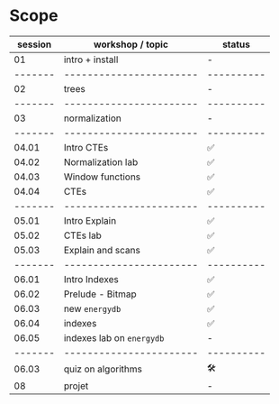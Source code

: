 # Scope

| session | workshop / topic | status |
|-------|-----------------------|----------|
| 01 | intro + install | - |
|-------|-----------------------|----------|
| 02 | trees | - |
|-------|-----------------------|----------|
| 03 | normalization | - |
|-------|-----------------------|----------|
| 04.01 | Intro CTEs | ✅ |
| 04.02 | Normalization lab | ✅ |
| 04.03 | Window functions | ✅ |
| 04.04 | CTEs | ✅ |
|-------|-----------------------|----------|
| 05.01 | Intro Explain | ✅ |
| 05.02 | CTEs lab | ✅ |
| 05.03 | Explain and scans | ✅ |
|-------|-----------------------|----------|
| 06.01 | Intro Indexes  | ✅ |
| 06.02 | Prelude - Bitmap  | ✅ |
| 06.03 | new `energydb`  | ✅ |
| 06.04 | indexes  | ✅ |
| 06.05 | indexes lab on `energydb` | - |
|-------|-----------------------|----------|
| 06.03 | quiz on algorithms  | 🛠️ |
| 08 | projet | - |
